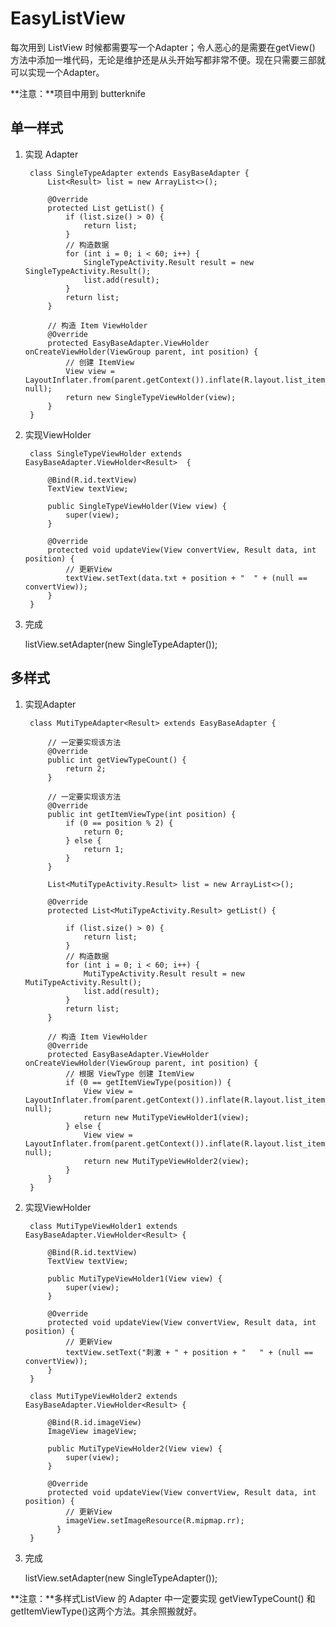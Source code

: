 # EasyListView
每次用到 ListView 时候都需要写一个Adapter；令人恶心的是需要在getView() 方法中添加一堆代码，无论是维护还是从头开始写都非常不便。现在只需要三部就可以实现一个Adapter。

**注意：**项目中用到 butterknife

## 单一样式
1. 实现 Adapter

        class SingleTypeAdapter extends EasyBaseAdapter {
            List<Result> list = new ArrayList<>();

            @Override
            protected List getList() {
                if (list.size() > 0) {
                    return list;
                }
                // 构造数据
                for (int i = 0; i < 60; i++) {
                    SingleTypeActivity.Result result = new SingleTypeActivity.Result();
                    list.add(result);
                }
                return list;
            }

            // 构造 Item ViewHolder
            @Override
            protected EasyBaseAdapter.ViewHolder onCreateViewHolder(ViewGroup parent, int position) {
                // 创建 ItemView
                View view = LayoutInflater.from(parent.getContext()).inflate(R.layout.list_item_1, null);
                return new SingleTypeViewHolder(view);
            }
        }
	
2. 实现ViewHolder

        class SingleTypeViewHolder extends EasyBaseAdapter.ViewHolder<Result>  {

            @Bind(R.id.textView)
            TextView textView;

            public SingleTypeViewHolder(View view) {
                super(view);
            }

            @Override
            protected void updateView(View convertView, Result data, int position) {
                // 更新View 
                textView.setText(data.txt + position + "  " + (null == convertView));
            }
        }

3. 完成

	listView.setAdapter(new SingleTypeAdapter());
	
## 多样式
1. 实现Adapter

        class MutiTypeAdapter<Result> extends EasyBaseAdapter {
	
            // 一定要实现该方法
            @Override
            public int getViewTypeCount() {
                return 2;
            }

            // 一定要实现该方法
            @Override
            public int getItemViewType(int position) {
                if (0 == position % 2) {
                    return 0;
                } else {
                    return 1;
                }
            }

            List<MutiTypeActivity.Result> list = new ArrayList<>();

            @Override
            protected List<MutiTypeActivity.Result> getList() {

                if (list.size() > 0) {
                    return list;
                }
                // 构造数据
                for (int i = 0; i < 60; i++) {
                    MutiTypeActivity.Result result = new MutiTypeActivity.Result();
                    list.add(result);
                }
                return list;
            }

            // 构造 Item ViewHolder
            @Override
            protected EasyBaseAdapter.ViewHolder onCreateViewHolder(ViewGroup parent, int position) {
                // 根据 ViewType 创建 ItemView
                if (0 == getItemViewType(position)) {
                    View view = LayoutInflater.from(parent.getContext()).inflate(R.layout.list_item_1, null);
                    return new MutiTypeViewHolder1(view);
                } else {
                    View view = LayoutInflater.from(parent.getContext()).inflate(R.layout.list_item_2, null);
                    return new MutiTypeViewHolder2(view);
                }
            }
        }
	
2. 实现ViewHolder

        class MutiTypeViewHolder1 extends EasyBaseAdapter.ViewHolder<Result> {

            @Bind(R.id.textView)
            TextView textView;

            public MutiTypeViewHolder1(View view) {
                super(view);
            }

            @Override
            protected void updateView(View convertView, Result data, int position) {
                // 更新View 
                textView.setText("刺激 + " + position + "   " + (null == convertView));
            }
        }

        class MutiTypeViewHolder2 extends EasyBaseAdapter.ViewHolder<Result> {

            @Bind(R.id.imageView)
            ImageView imageView;

            public MutiTypeViewHolder2(View view) {
                super(view);
            }

            @Override
            protected void updateView(View convertView, Result data, int position) {
                // 更新View 
                imageView.setImageResource(R.mipmap.rr);
              }
        }

3. 完成

	listView.setAdapter(new SingleTypeAdapter());

**注意：**多样式ListView 的 Adapter 中一定要实现 getViewTypeCount() 和 getItemViewType()这两个方法。其余照搬就好。
